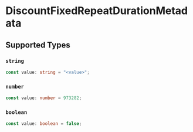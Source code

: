 # DiscountFixedRepeatDurationMetadata


## Supported Types

### `string`

```typescript
const value: string = "<value>";
```

### `number`

```typescript
const value: number = 973282;
```

### `boolean`

```typescript
const value: boolean = false;
```

